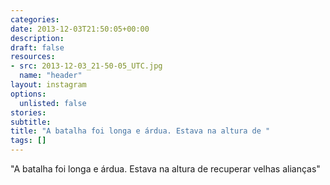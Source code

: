 ```yaml
---
categories:
date: 2013-12-03T21:50:05+00:00
description:
draft: false
resources:
- src: 2013-12-03_21-50-05_UTC.jpg
  name: "header"
layout: instagram
options:
  unlisted: false
stories:
subtitle:
title: "A batalha foi longa e árdua. Estava na altura de "
tags: []
---
```


"A batalha foi longa e árdua. Estava na altura de recuperar velhas alianças"
